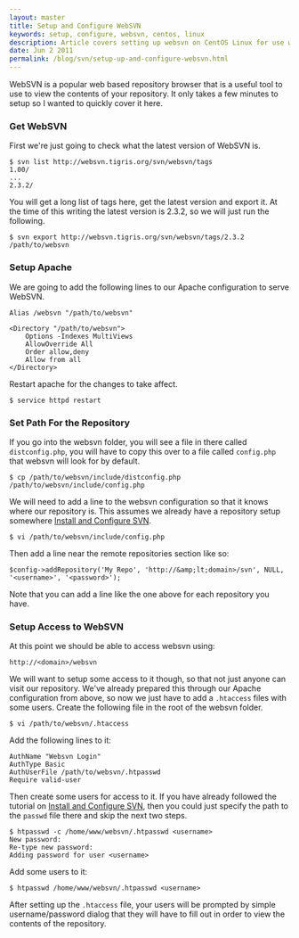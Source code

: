 ```yaml
---
layout: master
title: Setup and Configure WebSVN
keywords: setup, configure, websvn, centos, linux
description: Article covers setting up websvn on CentOS Linux for use with svn (Subversion).
date: Jun 2 2011
permalink: /blog/svn/setup-up-and-configure-websvn.html
---
```


WebSVN is a popular web based repository browser that is a useful tool to use to view the contents of your repository.  It only takes a few minutes to setup so I wanted to quickly cover it here.

### Get WebSVN

First we're just going to check what the latest version of WebSVN is.

~~~
$ svn list http://websvn.tigris.org/svn/websvn/tags
1.00/
...
2.3.2/
~~~

You will get a long list of tags here, get the latest version and export it.  At the time of this writing the latest version is 2.3.2, so we will just run the following.

~~~
$ svn export http://websvn.tigris.org/svn/websvn/tags/2.3.2 /path/to/websvn
~~~

### Setup Apache

We are going to add the following lines to our Apache configuration to serve WebSVN.

~~~
Alias /websvn "/path/to/websvn"

<Directory "/path/to/websvn">
    Options -Indexes MultiViews
    AllowOverride All
    Order allow,deny
    Allow from all
</Directory>
~~~

Restart apache for the changes to take affect.

~~~
$ service httpd restart
~~~

### Set Path For the Repository

If you go into the websvn folder, you will see a file in there called `distconfig.php`, you will have to copy this over to a file called `config.php` that websvn will look for by default.

~~~
$ cp /path/to/websvn/include/distconfig.php /path/to/websvn/include/config.php
~~~

We will need to add a line to the websvn configuration so that it knows where our repository is.  This assumes we already have a repository setup somewhere [Install and Configure SVN](/install-and-configure-svn-on-centos).

~~~
$ vi /path/to/websvn/include/config.php
~~~

Then add a line near the remote repositories section like so:

~~~
$config->addRepository('My Repo', 'http://&amp;lt;domain>/svn', NULL, '<username>', '<password>');
~~~

Note that you can add a line like the one above for each repository you have.

### Setup Access to WebSVN

At this point we should be able to access websvn using:

~~~
http://<domain>/websvn
~~~ 
 
We will want to setup some access to it though, so that not just anyone can visit our repository.  We've already prepared this through our Apache configuration from above, so now we just have to add a `.htaccess` files with some users.  Create the following file in the root of the websvn folder.

~~~
$ vi /path/to/websvn/.htaccess
~~~

Add the following lines to it:

~~~
AuthName "Websvn Login"
AuthType Basic
AuthUserFile /path/to/websvn/.htpasswd
Require valid-user
~~~

Then create some users for access to it.  If you have already followed the tutorial on [Install and Configure SVN](/install-and-configure-svn-on-centos), then you could just specify the path to the `passwd` file there and skip the next two steps.

~~~
$ htpasswd -c /home/www/websvn/.htpasswd <username>
New password: 
Re-type new password: 
Adding password for user <username>
~~~

Add some users to it:   

~~~
$ htpasswd /home/www/websvn/.htpasswd <username>
~~~
After setting up the `.htaccess` file, your users will be prompted by simple username/password dialog that they will have to fill out in order to view the contents of the repository.
